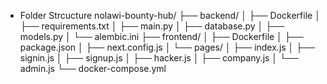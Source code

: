 - Folder Strcucture
  nolawi-bounty-hub/
  ├── backend/
  │ ├── Dockerfile
  │ ├── requirements.txt
  │ ├── main.py
  │ ├── database.py
  │ ├── models.py
  │ └── alembic.ini
  ├── frontend/
  │ ├── Dockerfile
  │ ├── package.json
  │ ├── next.config.js
  │ └── pages/
  │ ├── index.js
  │ ├── signin.js
  │ ├── signup.js
  │ ├── hacker.js
  │ ├── company.js
  │ └── admin.js
  └── docker-compose.yml

